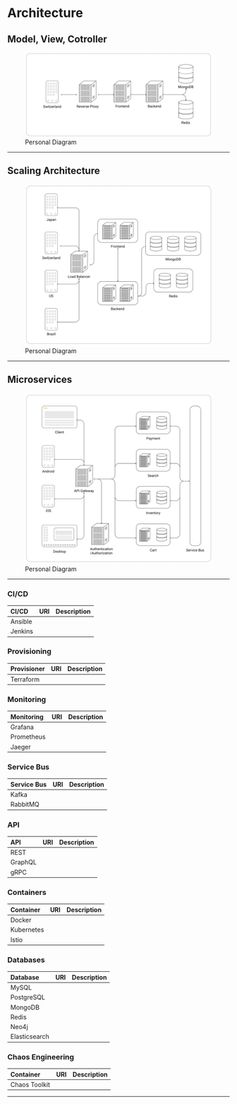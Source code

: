 # Architecture

## Model, View, Cotroller

<figure>
  <img src="../../images/MVC.png" alt="MVC architecture"/>
  <figcaption>Personal Diagram</figcaption>
</figure>

<hr/>

## Scaling Architecture

<figure>
  <img src="../../images/ScallingInfrastructure.png" alt="scaling architecture"/>
  <figcaption>Personal Diagram</figcaption>
</figure>

<hr/>

## Microservices

<figure>
  <img src="../../images/Microservices.png" alt="microservices architecture"/>
  <figcaption>Personal Diagram</figcaption>
</figure>

<hr/>

### CI/CD

| CI/CD   | URI | Description |
| :------ | :-: | :---------- |
| Ansible |     |             |
| Jenkins |     |             |

### Provisioning

| Provisioner | URI | Description |
| :---------- | :-: | :---------- |
| Terraform   |     |             |

### Monitoring

| Monitoring | URI | Description |
| :--------- | :-: | :---------- |
| Grafana    |     |             |
| Prometheus |     |             |
| Jaeger     |     |             |

### Service Bus

| Service Bus | URI | Description |
| :---------- | :-: | :---------- |
| Kafka       |     |             |
| RabbitMQ    |     |             |

### API

| API     | URI | Description |
| :------ | :-: | :---------- |
| REST    |     |             |
| GraphQL |     |             |
| gRPC    |     |             |

### Containers

| Container  | URI | Description |
| :--------- | :-: | :---------- |
| Docker     |     |             |
| Kubernetes |     |             |
| Istio      |     |             |

### Databases

| Database      | URI | Description |
| :------------ | :-: | :---------- |
| MySQL         |     |             |
| PostgreSQL    |     |             |
| MongoDB       |     |             |
| Redis         |     |             |
| Neo4j         |     |             |
| Elasticsearch |     |             |

### Chaos Engineering

| Container     | URI | Description |
| :------------ | :-: | :---------- |
| Chaos Toolkit |     |             |

<hr/>
